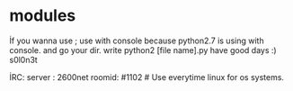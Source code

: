 # modules

  İf you wanna use ;
    use with console because python2.7 is using with console.
  and go your dir. 
  write python2 [file name].py
have good days :)
                      s0l0n3t

  İRC:
    server : 2600net
    roomid: #1102
            # Use everytime linux for os systems.
